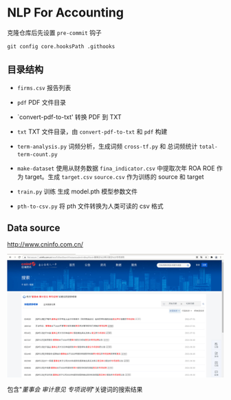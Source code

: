 # NLP For Accounting

克隆仓库后先设置 `pre-commit` 钩子

```txt
git config core.hooksPath .githooks
```

## 目录结构

- `firms.csv` 报告列表

- `pdf` PDF 文件目录

- `convert-pdf-to-txt' 转换 PDF 到 TXT

- `txt` TXT 文件目录，由 `convert-pdf-to-txt` 和 `pdf` 构建

- `term-analysis.py` 词频分析，生成词频 `cross-tf.py` 和 总词频统计 `total-term-count.py`

- `make-dataset` 使用从财务数据 `fina_indicator.csv` 中提取次年 ROA ROE 作为 target。生成 `target.csv` `source.csv` 作为训练的 source 和 target

- `train.py` 训练 生成 model.pth 模型参数文件

- `pth-to-csv.py` 将 pth 文件转换为人类可读的 csv 格式

## Data source

<http://www.cninfo.com.cn/>

![image-target](images/target.png.jpg)

包含"*董事会 审计意见 专项说明*"关键词的搜索结果
